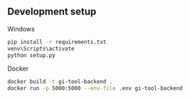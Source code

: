 ## Development setup

Windows
```bash
pip install -r requirements.txt
venv\Scripts\activate
python setup.py
```

Docker

```bash
docker build -t gi-tool-backend .
docker run -p 5000:5000 --env-file .env gi-tool-backend
```